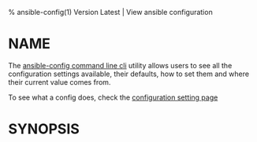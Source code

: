 % ansible-config(1) Version Latest | View ansible configuration
# NAME

The [ansible-config command line cli](https://docs.ansible.com/ansible/latest/cli/ansible-config.html) utility allows users to see all the configuration 
settings available, their defaults, how to set them and where their current value comes from.

To see what a config does, check the [configuration setting page](https://docs.ansible.com/ansible/latest/reference_appendices/config.html)

# SYNOPSIS

```bash${SYNOPSIS}
```